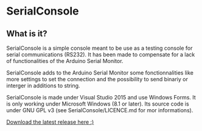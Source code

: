 # SerialConsole

## What is it?

SerialConsole is a simple console meant to be use as a testing console for serial communications (RS232). It has been made to compensate for a lack of functionalities of the Arduino Serial Monitor.

SerialConsole adds to the Arduino Serial Monitor some fonctionnalities like more settings to set the connection and the possibility to send binariy or interger in additions to string.

SerialConsole is made under Visual Studio 2015 and use Windows Forms. It is only working under Microsoft Windows (8.1 or later). Its source code is under GNU GPL v3 (see SerialConsole/LICENCE.md for mor informations).

[Download the latest release here :)](https://github.com/arnakazim/SerialConsole/releases/)
